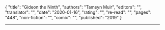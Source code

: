 {
"title": "Gideon the Ninth",
"authors": "Tamsyn Muir",
"editors": "",
"translator": "",
"date": "2020-01-16",
"rating": "",
"re-read": "",
"pages": "448",
"non-fiction": "",
"comic": "",
"published": "2019"
}

---
